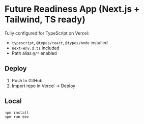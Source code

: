 # Future Readiness App (Next.js + Tailwind, TS ready)

Fully configured for TypeScript on Vercel:
- `typescript`, `@types/react`, `@types/node` installed
- `next-env.d.ts` included
- Path alias `@/*` enabled

## Deploy
1) Push to GitHub
2) Import repo in Vercel → Deploy

## Local
```bash
npm install
npm run dev
```
